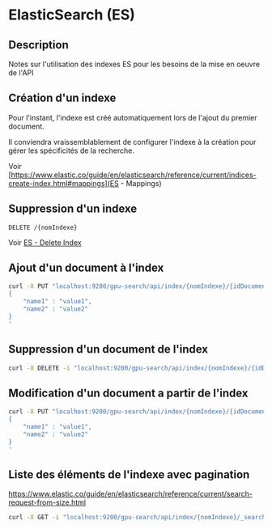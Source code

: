 # ElasticSearch (ES)

## Description

Notes sur l'utilisation des indexes ES pour les besoins de la mise en oeuvre de l'API

## Création d'un indexe

Pour l'instant, l'indexe est créé automatiquement lors de l'ajout du premier document.

Il conviendra vraissemblablement de configurer l'indexe à la création pour gérer les spécificités de la recherche.

Voir [https://www.elastic.co/guide/en/elasticsearch/reference/current/indices-create-index.html#mappings](ES - Mappings)

## Suppression d'un indexe

`DELETE /{nomIndexe}`

Voir [ES - Delete Index](https://www.elastic.co/guide/en/elasticsearch/reference/current/indices-delete-index.html)


## Ajout d'un document à l'index

```bash
curl -X PUT "localhost:9200/gpu-search/api/index/{nomIndexe}/{idDocument}" -H 'Content-Type: application/json' -d'
{
    "name1" : "value1",
    "name2" : "value2"    
}
'
```

## Suppression d'un document de l'index

```bash
curl -X DELETE -i "localhost:9200/gpu-search/api/index/{nomIndexe}/{idDocument}"
```

## Modification d'un document a partir de l'index 

```bash
curl -X PUT "localhost:9200/gpu-search/api/index/{nomIndexe}/{idDocument}" -H 'Content-Type: application/json' -d'
{
    "name1" : "value1",
    "name2" : "value2"    
} 
'
```

## Liste des éléments de l'indexe avec pagination

https://www.elastic.co/guide/en/elasticsearch/reference/current/search-request-from-size.html

```bash
curl -X GET -i "localhost:9200/gpu-search/api/index/{nomIndexe}/_search/{page}"
```
